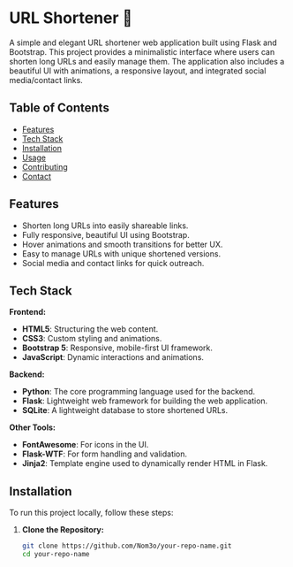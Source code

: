 # URL Shortener 🔗

A simple and elegant URL shortener web application built using Flask and Bootstrap. This project provides a minimalistic interface where users can shorten long URLs and easily manage them. The application also includes a beautiful UI with animations, a responsive layout, and integrated social media/contact links.

## Table of Contents

- [Features](#features)
- [Tech Stack](#tech-stack)
- [Installation](#installation)
- [Usage](#usage)
- [Contributing](#contributing)
- [Contact](#contact)

## Features

- Shorten long URLs into easily shareable links.
- Fully responsive, beautiful UI using Bootstrap.
- Hover animations and smooth transitions for better UX.
- Easy to manage URLs with unique shortened versions.
- Social media and contact links for quick outreach.
  
## Tech Stack

**Frontend:**

- **HTML5**: Structuring the web content.
- **CSS3**: Custom styling and animations.
- **Bootstrap 5**: Responsive, mobile-first UI framework.
- **JavaScript**: Dynamic interactions and animations.

**Backend:**

- **Python**: The core programming language used for the backend.
- **Flask**: Lightweight web framework for building the web application.
- **SQLite**: A lightweight database to store shortened URLs.
  
**Other Tools:**

- **FontAwesome**: For icons in the UI.
- **Flask-WTF**: For form handling and validation.
- **Jinja2**: Template engine used to dynamically render HTML in Flask.

## Installation

To run this project locally, follow these steps:

1. **Clone the Repository:**

   ```bash
   git clone https://github.com/Nom3o/your-repo-name.git
   cd your-repo-name
